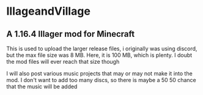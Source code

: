 # IllageandVillage
A 1.16.4 Illager mod for Minecraft
-------------------------------------------
This is used to upload the larger release files, i originally was using discord, but the max file size was 8 MB. Here, it is 100 MB, which is plenty. 
I doubt the mod files will ever reach that size though

I will also post various music projects that may or may not make it into the mod. I don't want to add too many discs, so there is maybe a 50 50 chance that the music will be added
